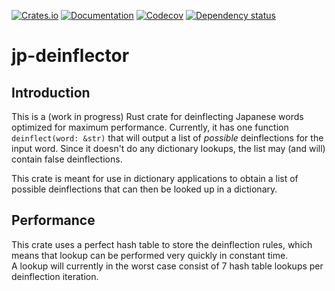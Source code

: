 [![Crates.io](https://img.shields.io/crates/v/jp-deinflector.svg)](https://crates.io/crates/jp-deinflector)
[![Documentation](https://docs.rs/jp-deinflector/badge.svg)](https://docs.rs/jp-deinflector/)
[![Codecov](https://codecov.io/github/btrkeks/jp-deinflector/coverage.svg?branch=main)](https://codecov.io/gh/btrkeks/jp-deinflector)
[![Dependency status](https://deps.rs/repo/github/btrkeks/jp-deinflector/status.svg)](https://deps.rs/repo/github/btrkeks/jp-deinflector)

# jp-deinflector

## Introduction
This is a (work in progress) Rust crate for deinflecting Japanese words optimized for 
maximum performance. 
Currently, it has one function `deinflect(word: &str)` that will output a list of 
_possible_ deinflections for the input word. Since it doesn't do any dictionary lookups,
the list may (and will) contain false deinflections.

This crate is meant for use in dictionary applications to obtain a list of
possible deinflections that can then be looked up in a dictionary.

## Performance
This crate uses a perfect hash table to store the deinflection rules, which means that
lookup can be performed very quickly in constant time. \
A lookup will currently in the worst case consist of 7 hash table lookups
per deinflection iteration.